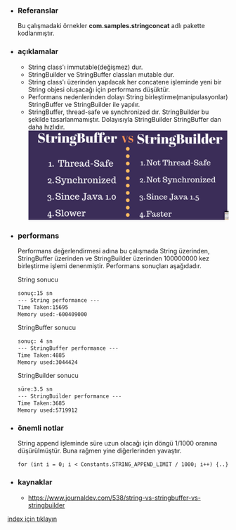 * ### Referanslar
    Bu çalışmadaki örnekler **com.samples.stringconcat** adlı pakette  kodlanmıştır.


* ### açıklamalar
    - String class'ı immutable(değişmez) dur.
    - StringBuilder ve StringBuffer classları mutable dur.
    - String class'ı üzerinden yapılacak her concatene işleminde yeni bir String objesi oluşacağı için performans düşüktür.
    - Performans nedenlerinden dolayı String birleştirme(manipulasyonlar) StringBuffer ve StringBuilder ile yapılır.
    - StringBuffer, thread-safe ve synchronized dır. StringBuilder bu şekilde tasarlanmamıştır. Dolayısıyla StringBuilder StringBuffer dan daha hızlıdır.
     ![](../images/stringBuilderVsStringBuffer.png)

* ### performans
    Performans değerlendirmesi adına bu çalışmada String üzerinden, StringBuffer üzerinden ve StringBuilder üzerinden 100000000 kez birleştirme işlemi denenmiştir.
    Performans sonuçları aşağıdadır.
    
    String sonucu
    ```
    sonuç:15 sn
    --- String performance ---
    Time Taken:15695
    Memory used:-600409000
    ```

    StringBuffer sonucu
    ```
    sonuç: 4 sn
    --- StringBuffer performance ---
    Time Taken:4885
    Memory used:3044424
    ```

    StringBuilder sonucu
    ```
    süre:3.5 sn
    --- StringBuilder performance ---
    Time Taken:3685
    Memory used:5719912
    ```

* ### önemli notlar
    String append işleminde süre uzun olacağı için döngü 1/1000 oranına düşürülmüştür. Buna rağmen yine diğerlerinden yavaştır.
    ```
    for (int i = 0; i < Constants.STRING_APPEND_LIMIT / 1000; i++) {..}
    ```

* ### kaynaklar
    - https://www.journaldev.com/538/string-vs-stringbuffer-vs-stringbuilder
    


[index için tıklayın](../README.md)
